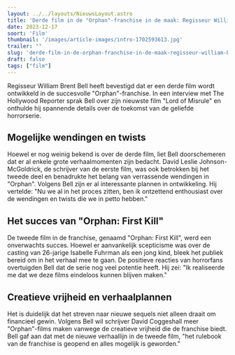 ```yaml
---
layout: ../../layouts/NieuwsLayout.astro
title: 'Derde film in de "Orphan"-franchise in de maak: Regisseur William Brent Bell enthousiast over toekomst van de serie'
date: 2023-12-17
soort: 'Film'
thumbnail: '/images/article-images/intro-1702593613.jpg'
trailer: ""
slug: 'derde-film-in-de-orphan-franchise-in-de-maak-regisseur-william-brent-bell-enthousiast-over-toekomst-van-de-serie'
draft: false
tags: ["film"]
---
```



Regisseur William Brent Bell heeft bevestigd dat er een derde film wordt ontwikkeld in de succesvolle "Orphan"-franchise. In een interview met The Hollywood Reporter sprak Bell over zijn nieuwste film "Lord of Misrule" en onthulde hij spannende details over de toekomst van de geliefde horrorserie.

## Mogelijke wendingen en twists

Hoewel er nog weinig bekend is over de derde film, liet Bell doorschemeren dat er al enkele grote verhaalmomenten zijn bedacht. David Leslie Johnson-McGoldrick, de schrijver van de eerste film, was ook betrokken bij het tweede deel en benadrukte het belang van verrassende wendingen in "Orphan". Volgens Bell zijn er al interessante plannen in ontwikkeling. Hij vertelde: "Nu we al in het proces zitten, ben ik ontzettend enthousiast over de wendingen en twists die we in petto hebben."

## Het succes van "Orphan: First Kill"

De tweede film in de franchise, genaamd "Orphan: First Kill", werd een onverwachts succes. Hoewel er aanvankelijk scepticisme was over de casting van 26-jarige Isabelle Fuhrman als een jong kind, bleek het publiek bereid om in het verhaal mee te gaan. De positieve reacties van horrorfans overtuigden Bell dat de serie nog veel potentie heeft. Hij zei: "Ik realiseerde me dat we deze films eindeloos kunnen blijven maken."

## Creatieve vrijheid en verhaalplannen

Het is duidelijk dat het streven naar nieuwe sequels niet alleen draait om financieel gewin. Volgens Bell wil schrijver David Coggeshall meer "Orphan"-films maken vanwege de creatieve vrijheid die de franchise biedt. Bell gaf aan dat met de nieuwe verhaallijn in de tweede film, "het rulebook van de franchise is geopend en alles mogelijk is geworden."
